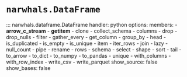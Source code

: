 # `narwhals.DataFrame`

::: narwhals.dataframe.DataFrame
    handler: python
    options:
      members:
        - __arrow_c_stream__
        - __getitem__
        - clone
        - collect_schema
        - columns
        - drop
        - drop_nulls
        - filter
        - gather_every
        - get_column
        - group_by
        - head
        - is_duplicated
        - is_empty
        - is_unique
        - item
        - iter_rows
        - join
        - lazy
        - null_count
        - pipe
        - rename
        - rows
        - schema
        - select
        - shape
        - sort
        - tail
        - to_arrow
        - to_dict
        - to_numpy
        - to_pandas
        - unique
        - with_columns
        - with_row_index
        - write_csv
        - write_parquet
      show_source: false
      show_bases: false
